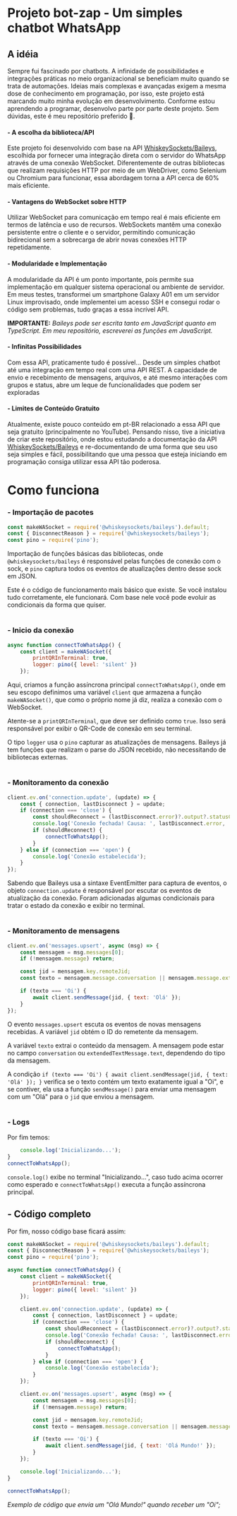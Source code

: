 # Projeto bot-zap - Um simples chatbot WhatsApp

## A idéia
Sempre fui fascinado por chatbots. A infinidade de possibilidades e integrações práticas no meio organizacional se beneficiam muito quando se trata de automações. Ideias mais complexas e avançadas exigem a mesma dose de conhecimento em programação, por isso, este projeto está marcando muito minha evolução em desenvolvimento. Conforme estou aprendendo a programar, desenvolvo parte por parte deste projeto. Sem dúvidas, este é meu repositório preferido 🙂.



#### - A escolha da biblioteca/API
Este projeto foi desenvolvido com base na API [WhiskeySockets/Baileys](https://github.com/WhiskeySockets/Baileys), escolhida por fornecer uma integração direta com o servidor do WhatsApp através de uma conexão WebSocket. Diferentemente de outras bibliotecas que realizam requisições HTTP por meio de um WebDriver, como Selenium ou Chromium para funcionar, essa abordagem torna a API cerca de 60% mais eficiente.


#### - Vantagens do WebSocket sobre HTTP
Utilizar WebSocket para comunicação em tempo real é mais eficiente em termos de latência e uso de recursos. WebSockets mantêm uma conexão persistente entre o cliente e o servidor, permitindo comunicação bidirecional sem a sobrecarga de abrir novas conexões HTTP repetidamente.


#### - Modularidade e Implementação
A modularidade da API é um ponto importante, pois permite sua implementação em qualquer sistema operacional ou ambiente de servidor. Em meus testes, transformei um smartphone Galaxy A01 em um servidor Linux improvisado, onde implementei um acesso SSH e consegui rodar o código sem problemas, tudo graças a essa incrível API.

**IMPORTANTE:** *Baileys pode ser escrita tanto em JavaScript quanto em TypeScript. Em meu repositório, escreverei as funções em JavaScript.*


#### - Infinitas Possibilidades

Com essa API, praticamente tudo é possível... Desde um simples chatbot até uma integração em tempo real com uma API REST. A capacidade de envio e recebimento de mensagens, arquivos, e até mesmo interações com grupos e status, abre um leque de funcionalidades que podem ser exploradas


#### - Limites de Conteúdo Gratuito
Atualmente, existe pouco conteúdo em pt-BR relacionado a essa API que seja gratuito (principalmente no YouTube). Pensando nisso, tive a iniciativa de criar este repositório, onde estou estudando a documentação da API [WhiskeySockets/Baileys](https://github.com/WhiskeySockets/Baileys) e re-documentando de uma forma que seu uso seja simples e fácil, possibilitando que uma pessoa que esteja iniciando em programação consiga utilizar essa API tão poderosa.



# Como funciona

### - Importação de pacotes

```js
const makeWASocket = require('@whiskeysockets/baileys').default;
const { DisconnectReason } = require('@whiskeysockets/baileys');
const pino = require('pino');
```
Importação de funções básicas das bibliotecas, onde ```@whiskeysockets/baileys``` é responsável pelas funções de conexão com o sock, e ```pino``` captura todos os eventos de atualizações dentro desse sock em JSON.

Este é o código de funcionamento mais básico que existe. Se você instalou tudo corretamente, ele funcionará. Com base nele você pode evoluir as condicionais da forma que quiser.

#

### - Inicio da conexão

```js
async function connectToWhatsApp() {
    const client = makeWASocket({
        printQRInTerminal: true,
        logger: pino({ level: 'silent' })
    });
```
Aqui, criamos a função assíncrona principal `connectToWhatsApp()`, onde em seu escopo definimos uma variável ```client``` que armazena a função ```makeWASocket()```, que como o próprio nome já diz, realiza a conexão com o WebSocket.

Atente-se a ```printQRInTerminal```, que deve ser definido como ```true```. Isso será responsável por exibir o QR-Code de conexão em seu terminal.

O tipo ```logger``` usa o ```pino``` capturar as atualizações de mensagens. Baileys já tem funções que realizam o parse do JSON recebido, não necessitando de bibliotecas externas.

#

### - Monitoramento da conexão

```js
client.ev.on('connection.update', (update) => {
    const { connection, lastDisconnect } = update;
    if (connection === 'close') {
        const shouldReconnect = (lastDisconnect.error)?.output?.statusCode !== DisconnectReason.loggedOut;
        console.log('Conexão fechada! Causa: ', lastDisconnect.error, ', reconectando... ', shouldReconnect);
        if (shouldReconnect) {
            connectToWhatsApp();
        }
    } else if (connection === 'open') {
        console.log('Conexão estabelecida');
    }
});
```
Sabendo que Baileys usa a sintaxe EventEmitter para captura de eventos, o objeto ```connection.update``` é responsável por escutar os eventos de atualização da conexão. Foram adicionadas algumas condicionais para tratar o estado da conexão e exibir no terminal.

#

### - Monitoramento de mensagens

```js
client.ev.on('messages.upsert', async (msg) => {
    const mensagem = msg.messages[0];
    if (!mensagem.message) return;

    const jid = mensagem.key.remoteJid;
    const texto = mensagem.message.conversation || mensagem.message.extendedTextMessage?.text || '';

    if (texto === 'Oi') {
        await client.sendMessage(jid, { text: 'Olá' });
    }
});
```
O evento `messages.upsert` escuta os eventos de novas mensagens recebidas. A variável `jid` obtém o ID do remetente da mensagem. 

A variável `texto` extrai o conteúdo da mensagem. A mensagem pode estar no campo `conversation` ou `extendedTextMessage.text`, dependendo do tipo da mensagem.

A condição `if (texto === 'Oi') { await client.sendMessage(jid, { text: 'Olá' }); }` verifica se o texto contém um texto exatamente igual a "Oi", e se contiver, ela usa a função `sendMessage()` para enviar uma mensagem com um "Olá" para o `jid` que enviou a mensagem.

#

### - Logs
Por fim temos:
```js
	console.log('Inicializando...');  
}  
connectToWhatsApp();
```
`console.log()` exibe no terminal "Inicializando...", caso tudo acima ocorrer como esperado e `connectToWhatsApp()` executa a função assíncrona principal.


## - Código completo
Por fim, nosso código base ficará assim:
```js
const makeWASocket = require('@whiskeysockets/baileys').default;
const { DisconnectReason } = require('@whiskeysockets/baileys');
const pino = require('pino');

async function connectToWhatsApp() {
    const client = makeWASocket({
        printQRInTerminal: true,
        logger: pino({ level: 'silent' })
    });

    client.ev.on('connection.update', (update) => {
        const { connection, lastDisconnect } = update;
        if (connection === 'close') {
            const shouldReconnect = (lastDisconnect.error)?.output?.statusCode !== DisconnectReason.loggedOut;
            console.log('Conexão fechada! Causa: ', lastDisconnect.error, ', reconectando... ', shouldReconnect);
            if (shouldReconnect) {
                connectToWhatsApp();
            }
        } else if (connection === 'open') {
            console.log('Conexão estabelecida');
        }
    });

    client.ev.on('messages.upsert', async (msg) => {
        const mensagem = msg.messages[0];
        if (!mensagem.message) return;

        const jid = mensagem.key.remoteJid;
        const texto = mensagem.message.conversation || mensagem.message.extendedTextMessage?.text || '';

        if (texto === 'Oi') {
            await client.sendMessage(jid, { text: 'Olá Mundo!' });
        }
    });

    console.log('Inicializando...');
}

connectToWhatsApp();

```

*Exemplo de código que envia um "Olá Mundo!" quando receber um "Oi";*


